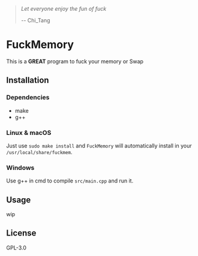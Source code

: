 > *Let everyone enjoy the fun of fuck*
> 
> -- Chi_Tang

# FuckMemory
This is a **GREAT** program to fuck your memory or Swap

## Installation
### Dependencies
- make
- g++
### Linux & macOS
Just use `sudo make install` and `FuckMemory` will automatically install in your `/usr/local/share/fuckmem`.

### Windows
Use g++ in cmd to compile `src/main.cpp` and run it.

## Usage
wip

## License
GPL-3.0
